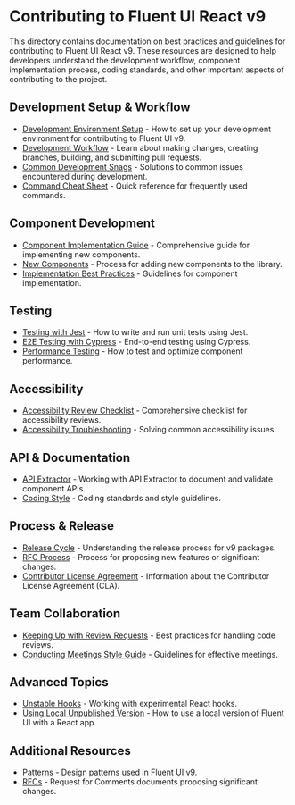 # Contributing to Fluent UI React v9

This directory contains documentation on best practices and guidelines for contributing to Fluent UI React v9. These
resources are designed to help developers understand the development workflow, component implementation process, coding
standards, and other important aspects of contributing to the project.

## Development Setup & Workflow

- [Development Environment Setup](./dev-env.md) - How to set up your development environment for contributing to Fluent UI v9.
- [Development Workflow](./dev-workflow.md) - Learn about making changes, creating branches, building, and submitting pull requests.
- [Common Development Snags](./common-dev-snags.md) - Solutions to common issues encountered during development.
- [Command Cheat Sheet](./command-cheat-sheet.md) - Quick reference for frequently used commands.

## Component Development

- [Component Implementation Guide](./component-implementation-guide.md) - Comprehensive guide for implementing new components.
- [New Components](./new-components.md) - Process for adding new components to the library.
- [Implementation Best Practices](./implementation-best-practices.md) - Guidelines for component implementation.

## Testing

- [Testing with Jest](./testing-with-jest.md) - How to write and run unit tests using Jest.
- [E2E Testing with Cypress](./e2e-testing-with-cypress.md) - End-to-end testing using Cypress.
- [Performance Testing](./perf-testing.md) - How to test and optimize component performance.

## Accessibility

- [Accessibility Review Checklist](./accessibility-review-checklist.md) - Comprehensive checklist for accessibility reviews.
- [Accessibility Troubleshooting](./accessibility-troubleshooting.md) - Solving common accessibility issues.

## API & Documentation

- [API Extractor](./api-extractor.md) - Working with API Extractor to document and validate component APIs.
- [Coding Style](./coding-style.md) - Coding standards and style guidelines.

## Process & Release

- [Release Cycle](./release-cycle.md) - Understanding the release process for v9 packages.
- [RFC Process](./rfc-process.md) - Process for proposing new features or significant changes.
- [Contributor License Agreement](./cla.md) - Information about the Contributor License Agreement (CLA).

## Team Collaboration

- [Keeping Up with Review Requests](./keeping-up-with-review-requests.md) - Best practices for handling code reviews.
- [Conducting Meetings Style Guide](./conducting-meetings-style-guide.md) - Guidelines for effective meetings.

## Advanced Topics

- [Unstable Hooks](./unstable-hooks.md) - Working with experimental React hooks.
- [Using Local Unpublished Version](./using-local-unpublished-version-of-the-lib-with-a-local-React-app.md) - How to use a local version of Fluent UI with a React app.

## Additional Resources

- [Patterns](./patterns/) - Design patterns used in Fluent UI v9.
- [RFCs](./rfcs/) - Request for Comments documents proposing significant changes.
